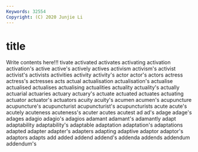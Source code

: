 ```yaml
---
Keywords: 32554
Copyright: (C) 2020 Junjie Li
---
```


# title

Write contents here!!!
tivate 
activated 
activates
activating 
activation 
activation's 
active 
active's 
actively 
actives 
activism 
activism's 
activist
activist's 
activists 
activities 
activity 
activity's 
actor 
actor's 
actors 
actress 
actress's
actresses 
acts 
actual 
actualisation 
actualisation's 
actualise 
actualised 
actualises 
actualising 
actualities
actuality 
actuality's 
actually 
actuarial 
actuaries 
actuary 
actuary's 
actuate 
actuated 
actuates
actuating 
actuator 
actuator's 
actuators 
acuity 
acuity's 
acumen 
acumen's 
acupuncture 
acupuncture's
acupuncturist 
acupuncturist's 
acupuncturists 
acute 
acute's 
acutely 
acuteness 
acuteness's 
acuter 
acutes
acutest 
ad 
ad's 
adage 
adage's 
adages 
adagio 
adagio's 
adagios 
adamant
adamant's 
adamantly 
adapt 
adaptability 
adaptability's 
adaptable 
adaptation 
adaptation's 
adaptations 
adapted
adapter 
adapter's 
adapters 
adapting 
adaptive 
adaptor 
adaptor's 
adaptors 
adapts 
add
added 
addend 
addend's 
addenda 
addends 
addendum 
addendum's 
